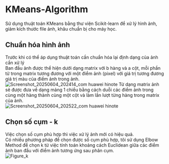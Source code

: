 # KMeans-Algorithm
Sử dụng thuật toán KMeans bằng thư viện Scikit-learn để xử lý hình ảnh, giảm kích thước file ảnh, khâu chuẩn bị cho máy học.
## Chuẩn hóa hình ảnh
Trước khi có thể áp dụng thuật toán cần chuẩn hóa lại định dạng của ảnh cần xử lý <br />
Ban đầu ảnh được thể hiện dưới dạng matrix với b hàng và a cột, 
mỗi phần tử trong matrix tương đương với một điểm ảnh (pixel) với giá trị tương đương giá trị màu của điểm ảnh trong ảnh. <br />
![Screenshot_20250604_202414_com huawei hinote](https://github.com/user-attachments/assets/9d88297c-d9e0-4227-bcbe-9f800ecfb968)
Từ dạng matrix ảnh sẽ được đưa về dạng mảng 1 chiều bằng cách duỗi các điểm ảnh trong cùng một hàng thành cùng một cột
và làm lần lượt từng hàng trong matrix của ảnh. <br />
![Screenshot_20250604_202522_com huawei hinote](https://github.com/user-attachments/assets/e1a58d10-6e16-433d-beaa-d49f4e582e67)
## Chọn số cụm - k
Việc chọn số cụm phù hợp thì việc xử lý ảnh mới có hiệu quả. <br />
Có nhiều phương pháp để chọn được số cụm phù hợp, tôi sử dụng Elbow Method để chọn k từ việc tính toán khoảng cách 
Euclidean giữa các điểm ảnh ban đầu với điểm ảnh tương ứng sau phân cụm. <br />
![Figure_k](https://github.com/user-attachments/assets/9ed72da2-0daf-4f53-9825-2db4e2953ea5)

